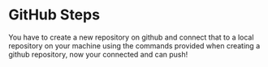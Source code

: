 # GitHub Steps

You have to create a new repository on github and connect that to a local repository on your machine using the commands provided when creating a github repository, now your connected and can push! 